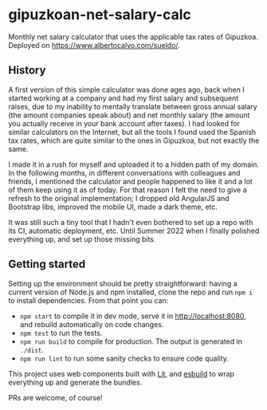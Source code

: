 # gipuzkoan-net-salary-calc

Monthly net salary calculator that uses the applicable tax rates of Gipuzkoa. Deployed on <https://www.albertocalvo.com/sueldo/>.

## History

A first version of this simple calculator was done ages ago, back when I started working at a company and had my first salary and subsequent raises, due to my inability to mentally translate between gross annual salary (the amount companies speak about) and net monthly salary (the amount you actually receive in your bank account after taxes).
I had looked for similar calculators on the Internet, but all the tools I found used the Spanish tax rates, which are quite similar to the ones in Gipuzkoa, but not exactly the same.

I made it in a rush for myself and uploaded it to a hidden path of my domain.
In the following months, in different conversations with colleagues and friends, I mentioned the calculator and people happened to like it and a lot of them keep using it as of today.
For that reason I felt the need to give a refresh to the original implementation; I dropped old AngularJS and Bootstrap libs, improved the mobile UI, made a dark theme, etc.

It was still such a tiny tool that I hadn't even bothered to set up a repo with its CI, automatic deployment, etc. Until Summer 2022 when I finally polished everything up, and set up those missing bits.

## Getting started

Setting up the environment should be pretty straightforward: having a current version of Node.js and npm installed, clone the repo and run `npm i` to install dependencies. From that point you can:

* `npm start` to compile it in dev mode, serve it in <http://localhost:8080>, and rebuild automatically on code changes.
* `npm test` to run the tests.
* `npm run build` to compile for production. The output is generated in `./dist`.
* `npm run lint` to run some sanity checks to ensure code quality.

This project uses web components built with [Lit](https://lit.dev/), and [esbuild](https://esbuild.github.io/) to wrap everything up and generate the bundles.

PRs are welcome, of course!
